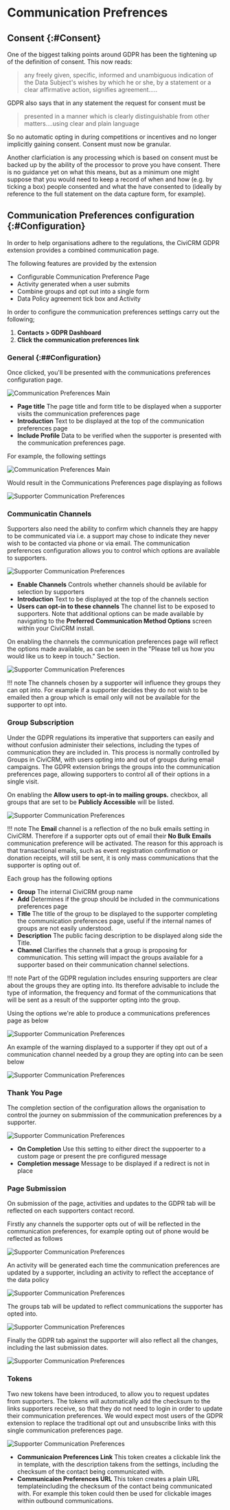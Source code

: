 # Communication Prefrences

## Consent {:#Consent}
One of the biggest talking points around GDPR has been the tightening up of the definition of consent. This now reads:

> any freely given, specific, informed and unambiguous indication of the Data Subject's wishes by which he or she, by a statement or a clear affirmative action, signifies agreement.....

GDPR also says that in any statement the request for consent must be

> presented in a manner which is clearly distinguishable from other matters....using clear and plain language

So no automatic opting in during competitions or incentives and no longer implicitly gaining consent. Consent must now be granular.

Another clarficiation is any processing which is based on consent must be backed up by the ability of the processor to prove you have consent. There is no guidance yet on what this means, but as a minimum one might suppose that you would need to keep a record of when and how (e.g. by ticking a box) people consented and what the have consented to (ideally by reference to the full statement on the data capture form, for example).

## Communication Preferences configuration {:#Configuration}

In order to help organisations adhere to the regulations, the CiviCRM GDPR extension provides a combined communication page.

The following features are provided by the extension

* Configurable Communication Preference Page
* Activity generated when a user submits
* Combine groups and opt out into a single form
* Data Policy agreement tick box and Activity

In order to configure the communication preferences settings carry out the following;

1. **Contacts > GDPR Dashboard**
1. **Click the communication preferences link**

### General {:##Configuration}

Once clicked, you'll be presented with the communications preferences configuration page.

![Communication Preferences Main](/images/communication-preferences-main.png)

* **Page title** The page title and form title to be displayed when a supporter visits the communication preferences page
* **Introduction** Text to be displayed at the top of the communication preferences page
* **Include Profile** Data to be verified when the supporter is presented with the communication preferences page.

For example, the following settings

![Communication Preferences Main](/images/communication-preferences-main-example.png)

Would result in the Communications Preferences page displaying as follows

![Supporter Communication Preferences](/images/communication-preferences-page-example-1.png)

### Communicatin Channels

Supporters also need the ability to confirm which channels they are happy to be communicated via i.e. a support may chose to indicate they never wish to be contacted via phone or via email. The communication preferences configuration allows you to control which options are available to supporters.

![Supporter Communication Preferences](/images/communication-preferences-page-channels.png)

* **Enable Channels** Controls whether channels should be avilable for selection by supporters
* **Introduction** Text to be displayed at the top of the channels section
* **Users can opt-in to these channels** The channel list to be exposed to supporters. Note that additional options can be made available by navigating to the **Preferred Communication Method Options** screen within your CiviCRM install.

On enabling the channels the communication preferences page will reflect the options made available, as can be seen in the "Please tell us how you would like us to keep in touch." Section.

![Supporter Communication Preferences](/images/communication-preferences-page-example-2.png)

!!! note
    The channels chosen by a supporter will influence they groups they can opt into. For example if a supporter decides they do not wish to be emailed then a group which is email only will not be available for the supporter to opt into.

### Group Subscription

Under the GDPR regulations its imperative that supporters can easily and without confusion administer their selections, including the types of communication they are included in. This process is normally controlled by Groups in CiviCRM, with users opting into and out of groups during email campaigns. The GDPR extension brings the groups into the communication preferences page, allowing supporters to control all of their options in a single visit.

On enabling the **Allow users to opt-in to mailing groups.** checkbox, all groups that are set to be **Publicly Accessible** will be listed.

![Supporter Communication Preferences](/images/communication-preferences-groups.png)

!!! note
    The **Email** channel is a reflection of the no bulk emails setting in CiviCRM. Therefore if a supporter opts out of email their **No Bulk Emails** communication preference will be activated. The reason for this approach is that transactional emails, such as event registration confirmation or donation receipts, will still be sent, it is only mass communications that the supporter is opting out of.

Each group has the following options

* **Group** The internal CiviCRM group name
* **Add** Determines if the group should be included in the communications preferences page
* **Title** The title of the group to be displayed to the supporter completing the communication preferences page, useful if the internal names of groups are not easily understood.
* **Description** The public facing description to be displayed along side the Title.
* **Channel** Clarifies the channels that a group is proposing for communication. This setting will impact the groups available for a supporter based on their communication channel selections.

!!! note
    Part of the GDPR regulation includes ensuring supporters are clear about the groups they are opting into. Its therefore advisable to include the type of information, the frequency and format of the communications that will be sent as a result of the supporter opting into the group.
    
Using the options we're able to produce a communications preferences page as below

![Supporter Communication Preferences](/images/communication-preferences-page-example-3.png)

An example of the warning displayed to a supporter if they opt out of a communication channel needed by a group they are opting into can be seen below

![Supporter Communication Preferences](/images/communication-preferences-page-example-4.png)

### Thank You Page

The completion section of the configuration allows the organisation to control the journey on submmission of the communication preferences by a supporter.

![Supporter Communication Preferences](/images/communication-preferences-completion.png)

* **On Completion** Use this setting to either direct the suppoerter to a custom page or present the pre configured message
* **Completion message** Message to be displayed if a redirect is not in place

### Page Submission

On submission of the page, activities and updates to the GDPR tab will be reflected on each supporters contact record.

Firstly any channels the supporter opts out of will be reflected in the communication preferences, for example opting out of phone would be reflected as follows

![Supporter Communication Preferences](/images/communication-preferences-do-not-phone.png)

An activity will be generated each time the communication preferences are updated by a supporter, including an activity to reflect the acceptance of the data policy

![Supporter Communication Preferences](/images/communication-preferences-activities.png)

The groups tab will be updated to reflect communications the supporter has opted into.

![Supporter Communication Preferences](/images/communication-preferences-contact-groups.png)

Finally the GDPR tab against the supporter will also reflect all the changes, including the last submission dates.

![Supporter Communication Preferences](/images/communication-preferences-gdpr-tab.png)

### Tokens

Two new tokens have been introduced, to allow you to request updates from supporters. The tokens will automatically add the checksum to the links supporters receive, so that they do not need to login in order to update their communication preferences. We would expect most users of the GDPR extension to replace the traditional opt out and unsubscribe links with this single communication preferences page.

![Supporter Communication Preferences](/images/communication-preferences-tokens.png)

* **Communicaion Preferences Link** This token creates a clickable link the in template, with the description takens from the settings, including the checksum of the contact being communicated with. 
* **Communicaion Preferences URL** This token creates a plain URL templateincluding the checksum of the contact being communicated with. For example this token could then be used for clickable images within outbound communications.


